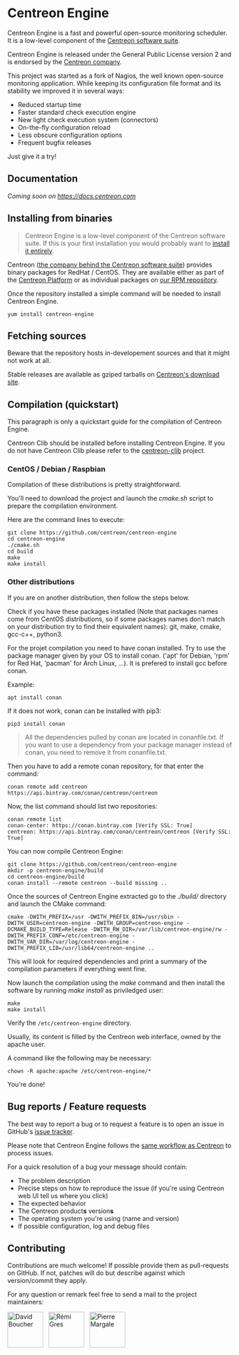 # Centreon Engine

Centreon Engine is a fast and powerful open-source monitoring scheduler.
It is a low-level component of the
[Centreon software suite](https://www.centreon.com).

Centreon Engine is released under the General Public License version 2
and is endorsed by the [Centreon company](https://www.centreon.com).

This project was started as a fork of Nagios, the well known open-source
monitoring application. While keeping its configuration file format and
its stability we improved it in several ways:

- Reduced startup time
- Faster standard check execution engine
- New light check execution system (connectors)
- On-the-fly configuration reload
- Less obscure configuration options
- Frequent bugfix releases

Just give it a try!

## Documentation

*Coming soon on https://docs.centreon.com*

## Installing from binaries

> Centreon Engine is a low-level component of the Centreon
> software suite. If this is your first installation you would probably
> want to [install it entirely](https://docs.centreon.com/current/en/installation/installation-of-a-central-server/using-sources.html).

Centreon ([the company behind the Centreon software suite](http://www.centreon.com))
provides binary packages for RedHat / CentOS. They are available either
as part of the [Centreon Platform](https://www.centreon.com/en/platform/)
or as individual packages on [our RPM repository](https://docs.centreon.com/current/en/installation/installation-of-a-poller/using-packages.html).

Once the repository installed a simple command will be needed to install
Centreon Engine.

```shell
yum install centreon-engine
```

## Fetching sources

Beware that the repository hosts in-developement sources and that it
might not work at all.

Stable releases are available as gziped tarballs on [Centreon's
download site](https://download.centreon.com).

## Compilation (quickstart)

This paragraph is only a quickstart guide for the compilation of
Centreon Engine.

Centreon Clib should be installed before installing Centreon Engine.
If you do not have Centreon Clib please refer to the
[centreon-clib](https://github.com/centreon/centreon-clib) project.

### CentOS / Debian / Raspbian

Compilation of these distributions is pretty straightforward.

You'll need to download the project and launch the *cmake.sh* script
to prepare the compilation environment.

Here are the command lines to execute:

```shell
git clone https://github.com/centreon/centreon-engine
cd centreon-engine
./cmake.sh
cd build
make
make install
```

### Other distributions

If you are on another distribution, then follow the steps below.

Check if you have these packages installed (Note that packages names
come from CentOS distributions, so if some packages names don't match
on your distribution try to find their equivalent names): git, make,
cmake, gcc-c++, python3.

For the projet compilation you need to have conan installed. Try to use
the package manager given by your OS to install conan. ('apt' for
Debian, 'rpm' for Red Hat, 'pacman' for Arch Linux, ...). It is prefered
to install gcc before conan.

Example:

```shell
apt install conan
```

If it does not work, conan can be installed with pip3:

```shell
pip3 install conan
```

> All the dependencies pulled by conan are located in conanfile.txt. If
> you want to use a dependency from your package manager instead of conan,
> you need to remove it from conanfile.txt.

Then you have to add a remote conan repository, for that enter the command:

```shell
conan remote add centreon https://api.bintray.com/conan/centreon/centreon
```

Now, the list command should list two repositories:

```shell
conan remote list
conan-center: https://conan.bintray.com [Verify SSL: True]
centreon: https://api.bintray.com/conan/centreon/centreon [Verify SSL: True]
```

You can now compile Centreon Engine:

```shell
git clone https://github.com/centreon/centreon-engine
mkdir -p centreon-engine/build
cd centreon-engine/build
conan install --remote centreon --build missing ..
```

Once the sources of Centreon Engine extracted go to the *./build/*
directory and launch the CMake command:

```shell
cmake -DWITH_PREFIX=/usr -DWITH_PREFIX_BIN=/usr/sbin -DWITH_USER=centreon-engine -DWITH_GROUP=centreon-engine -DCMAKE_BUILD_TYPE=Release -DWITH_RW_DIR=/var/lib/centreon-engine/rw -DWITH_PREFIX_CONF=/etc/centreon-engine -DWITH_VAR_DIR=/var/log/centreon-engine -DWITH_PREFIX_LIB=/usr/lib64/centreon-engine ..
```

This will look for required dependencies and print a summary of the
compilation parameters if everything went fine.

Now launch the compilation using the *make* command and then install the
software by running *make install* as priviledged user:

```shell
make
make install
```

Verify the `/etc/centreon-engine` directory.

Usually, its content is filled by the Centreon web interface, owned by the
apache user.

A command like the following may be necessary:

```shell
chown -R apache:apache /etc/centreon-engine/*
```

You're done!

## Bug reports / Feature requests

The best way to report a bug or to request a feature is to open an issue
in GitHub's [issue tracker](https://github.com/centreon/centreon-engine/issues/).

Please note that Centreon Engine follows the
[same workflow as Centreon](https://github.com/centreon/centreon/issues/new/choose)
to process issues.

For a quick resolution of a bug your message should contain:

- The problem description
- Precise steps on how to reproduce the issue (if you're using Centreon
  web UI tell us where you click)
- The expected behavior
- The Centreon product**s** version**s**
- The operating system you're using (name and version)
- If possible configuration, log and debug files

## Contributing

Contributions are much welcome! If possible provide them as
pull-requests on GitHub. If not, patches will do but describe against
which version/commit they apply.

For any question or remark feel free to send a mail to the project
maintainers:

<a href="https://github.com/bouda1"><img src="https://avatars1.githubusercontent.com/u/6324413?s=400&v=4" title="David Boucher" width="80" height="80"></a> &nbsp;
<a href="https://github.com/rem31"><img src="https://avatars.githubusercontent.com/u/73845199?s=460&v=4" title="Rémi Gres" width="80" height="80"></a> &nbsp;
<a href="https://github.com/centreonpm"><img src="https://avatars.githubusercontent.com/u/73105891?s=460&v=4" title="Pierre Margale" width="80" height="80"></a> &nbsp;
